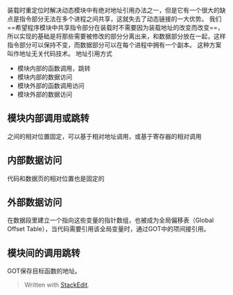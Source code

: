 
装载时重定位时解决动态模块中有绝对地址引用办法之一，但是它有一个很大的缺点是指令部分无法在多个进程之间共享，这就失去了动态链接的一大优势。
我们==希望程序模块中共享指令部分在装载时不需要因为装载地址的改变而改变==，所以实现的基础是将那些需要被修改的部分分离出来，和数据部分放在一起，这样指令部分可以保持不变，而数据部分可以在每个进程中拥有一个副本。
这种方案叫作地址无关代码技术。
地址引用方式
- 模块内部的函数调用，跳转
- 模块内部的数据访问
- 模块外部的函数调用访问
- 模块外部的数据访问
## 模块内部调用或跳转
之间的相对位置固定，可以基于相对地址调用，或基于寄存器的相对调用
## 内部数据访问
代码和数据页的相对位置也是固定的
## 外部数据访问
在数据段里建立一个指向这些变量的指针数组，也被成为全局偏移表（Global Offset Table），当代码需要引用该全局变量时，通过GOT中的项间接引用。
## 模块间的调用跳转
GOT保存目标函数的地址。

> Written with [StackEdit](https://stackedit.io/).
<!--stackedit_data:
eyJoaXN0b3J5IjpbMTQyMDI1NTI5XX0=
-->